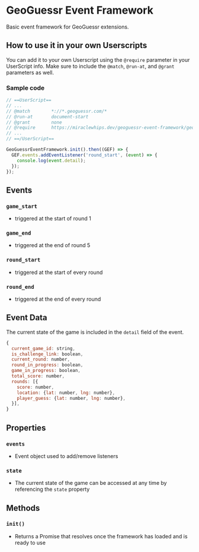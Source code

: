 # GeoGuessr Event Framework

Basic event framework for GeoGuessr extensions.

## How to use it in your own Userscripts

You can add it to your own Userscript using the `@require` parameter in your UserScript info. Make sure to include the `@match`, `@run-at`, and `@grant` parameters as well.

### Sample code

```javascript
// ==UserScript==
// ...
// @match        *://*.geoguessr.com/*
// @run-at       document-start
// @grant        none
// @require      https://miraclewhips.dev/geoguessr-event-framework/geoguessr-event-framework.min.js
// ...
// ==/UserScript==

GeoGuessrEventFramework.init().then((GEF) => {
  GEF.events.addEventListener('round_start', (event) => {
    console.log(event.detail);
  });
});
```

## Events

### `game_start`
- triggered at the start of round 1

### `game_end`
- triggered at the end of round 5

### `round_start`
- triggered at the start of every round

### `round_end`
- triggered at the end of every round

## Event Data

The current state of the game is included in the `detail` field of the event.
```javascript
{
  current_game_id: string,
  is_challenge_link: boolean,
  current_round: number,
  round_in_progress: boolean,
  game_in_progress: boolean,
  total_score: number,
  rounds: [{
    score: number,
    location: {lat: number, lng: number},
    player_guess: {lat: number, lng: number},
  }],
}
```

## Properties

### `events`
- Event object used to add/remove listeners

### `state`
- The current state of the game can be accessed at any time by referencing the `state` property

## Methods

### `init()`
- Returns a Promise that resolves once the framework has loaded and is ready to use